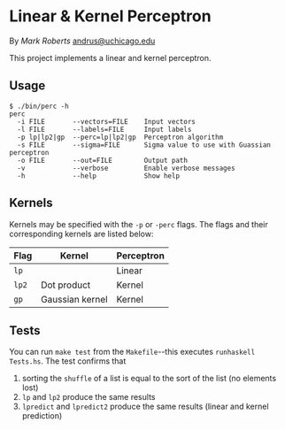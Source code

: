 Linear & Kernel Perceptron
==========================
By _Mark Roberts_ andrus@uchicago.edu

This project implements a linear and kernel perceptron.

Usage
-----

	$ ./bin/perc -h
	perc
	  -i FILE       --vectors=FILE    Input vectors
	  -l FILE       --labels=FILE     Input labels
	  -p lp|lp2|gp  --perc=lp|lp2|gp  Perceptron algorithm
	  -s FILE       --sigma=FILE      Sigma value to use with Guassian perceptron
	  -o FILE       --out=FILE        Output path
	  -v            --verbose         Enable verbose messages
	  -h            --help            Show help

Kernels
-------
Kernels may be specified with the `-p` or `-perc` flags. The flags and their corresponding kernels
are listed below:

Flag  | Kernel          | Perceptron
------|-----------------|------------
`lp`  |                 | Linear
`lp2` | Dot product     | Kernel
`gp`  | Gaussian kernel | Kernel

Tests
-----
You can run `make test` from the `Makefile`--this executes `runhaskell Tests.hs`. The test confirms
that

1. sorting the `shuffle` of a list is equal to the sort of the list (no elements lost)
2. `lp` and `lp2` produce the same results
3. `lpredict` and `lpredict2` produce the same results (linear and kernel prediction)
